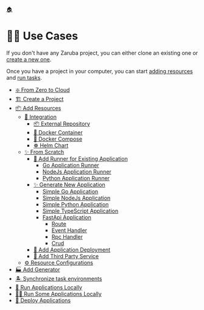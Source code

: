 <!--startTocHeader-->
[🏠](../README.md)
# 👷🏽 Use Cases
<!--endTocHeader-->


If you don't have any Zaruba project, you can either clone an existing one or [create a new one](./create-a-project.md).

Once you have a project in your computer, you can start [adding resources](add-resources/README.md) and [run tasks](../run-task/README.md).

<!--startTocSubtopic-->
- [❇️ From Zero to Cloud](fromZeroToCloud.md)
- [🏗️ Create a Project](createAProject.md)
- [📦 Add Resources](addResources/README.md)
  - [🧩 Integration](addResources/integration/README.md)
    - [📦 External Repository](addResources/integration/externalRepository.md)
    - [🐳 Docker Container](addResources/integration/dockerContainer.md)
    - [🐳 Docker Compose](addResources/integration/dockerCompose.md)
    - [☸️ Helm Chart](addResources/integration/helmChart.md)
  - [✨ From Scratch](addResources/fromScratch/README.md)
    - [🏃 Add Runner for Existing Application](addResources/fromScratch/addRunnerForExistingApplication/README.md)
      - [Go Application Runner](addResources/fromScratch/addRunnerForExistingApplication/goApplicationRunner.md)
      - [NodeJs Application Runner](addResources/fromScratch/addRunnerForExistingApplication/nodeJsApplicationRunner.md)
      - [Python Application Runner](addResources/fromScratch/addRunnerForExistingApplication/pythonApplicationRunner.md)
    - [✨ Generate New Application](addResources/fromScratch/generateNewApplication/README.md)
      - [Simple Go Application](addResources/fromScratch/generateNewApplication/simpleGoApplication.md)
      - [Simple NodeJs Application](addResources/fromScratch/generateNewApplication/simpleNodeJsApplication.md)
      - [Simple Python Application](addResources/fromScratch/generateNewApplication/simplePythonApplication.md)
      - [Simple TypeScript Application](addResources/fromScratch/generateNewApplication/simpleTypeScriptApplication.md)
      - [FastApi Application](addResources/fromScratch/generateNewApplication/fastApiApplication/README.md)
        - [Route](addResources/fromScratch/generateNewApplication/fastApiApplication/route.md)
        - [Event Handler](addResources/fromScratch/generateNewApplication/fastApiApplication/eventHandler.md)
        - [Rpc Handler](addResources/fromScratch/generateNewApplication/fastApiApplication/rpcHandler.md)
        - [Crud](addResources/fromScratch/generateNewApplication/fastApiApplication/crud.md)
    - [🚢 Add Application Deployment](addResources/fromScratch/addApplicationDeployment.md)
    - [🥉 Add Third Party Service](addResources/fromScratch/addThirdPartyService.md)
  - [⚙️ Resource Configurations](addResources/resourceConfigurations.md)
- [🏭 Add Generator](addGenerator.md)
- [🏝️ Synchronize task environments](synchronizeTaskEnvironments.md)
- [🚌 Run Applications Locally](runApplicationsLocally.md)
- [🏃‍♂️ Run Some Applications Locally](runSomeApplicationsLocally.md)
- [🚀 Deploy Applications](deployApplications.md)
<!--endTocSubtopic-->